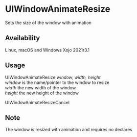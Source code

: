 # UIWindowAnimateResize
 Sets the size of the window with animation

## Availability
 Linux, macOS and Windows
 Xojo 2021r3.1

## Usage
 UIWindowAnimateResize _window, width, height_  
 _window_ is the name/pointer to the window to resize  
 _width_ the new width of the window  
 _height_ the new height of the window  
   
 UIWindowAnimateResizeCancel  
 
## Note
 The window is resized with animation and requires no declares
